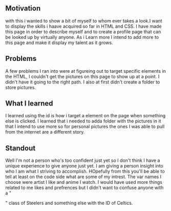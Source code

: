 ## Motivation
with this i wanted to show a bit of myself to whom ever takes a look.I want to display the skills i haave acquired so far in HTML and CSS. I have made this page in order to describe myself and to create a profile page that can be looked up by virtually anyone. As i Learn more I intend to add more to this page and make it display my talent as it grows.

## Problems
A few problems I ran into were at figureing out to target specific elements in the HTML, I couldn't get the pictures on this page to show up at a point. I didn't have it going to the right path. I also at first didn't create a folder to store pictures.

## What I learned
I learned using the id is how i target a element on the page when something else is clicked. I learned that i needed to adda folder with the pictures in it that I intend to use more so for personal pictures the ones I was able to pull from the internet are a different story.

## Standout 
Well I'm not a person who's too confident just yet so I don't think I have a unique experience to give anyone just yet. I am giving a person insight into who I am what I striving to accomplish. HOpefully from this you'll be able to tell at least on the code side what are some of my intrest. The var names I choose were artist I like and anime I watch. I would have used more things related to me likes and prefrences but I didn't want to confuse anyone with a "<p>" class of Steelers and something else with the ID of Celtics.